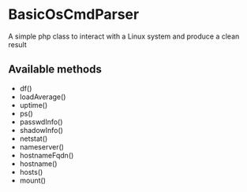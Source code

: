 # BasicOsCmdParser
A simple php class to interact with a Linux system and produce a clean result

## Available methods
* df()
* loadAverage()
* uptime()
* ps()
* passwdInfo()
* shadowInfo()
* netstat()
* nameserver()
* hostnameFqdn()
* hostname()
* hosts()
* mount()
